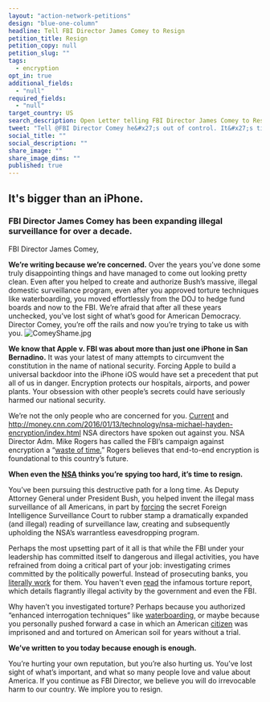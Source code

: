 ```yaml
---
layout: "action-network-petitions"
design: "blue-one-column"
headline: Tell FBI Director James Comey to Resign
petition_title: Resign
petition_copy: null
petition_slug: ""
tags: 
  - encryption
opt_in: true
additional_fields: 
  - "null"
required_fields: 
  - "null"
target_country: US
search_description: Open Letter telling FBI Director James Comey to Resign
tweet: "Tell @FBI Director Comey he&#x27;s out of control. It&#x27;s time to resign!"
social_title: ""
social_description: ""
share_image: ""
share_image_dims: ""
published: true
---
```



## It's bigger than an iPhone. 
### FBI Director James Comey has been expanding illegal surveillance for over a decade.

FBI Director James Comey,

**We’re writing because we’re concerned.** Over the years you’ve done some truly disappointing things and have managed to come out looking pretty clean. Even after you helped to create and authorize Bush’s massive, illegal domestic surveillance program, even after you approved torture techniques like waterboarding, you moved effortlessly from the DOJ to hedge fund boards and now to the FBI. 
We’re afraid that after all these years unchecked, you’ve lost sight of what’s good for American Democracy. Director Comey, you’re off the rails and now you’re trying to take us with you.
![ComeyShame.jpg]({{site.baseurl}}/img/action-network/ComeyShame.jpg)

**We know that Apple v. FBI was about more than just one iPhone in San Bernadino.** It was your latest of many attempts to circumvent the constitution in the name of national security. Forcing Apple to build a universal backdoor into the iPhone iOS would have set a precedent that put all of us in danger. Encryption protects our hospitals, airports, and power plants. Your obsession with other people’s secrets could have seriously harmed our national security.

We’re not the only people who are concerned for you. [Current](https://theintercept.com/2016/01/21/nsa-chief-stakes-out-pro-encryption-position-in-contrast-to-fbi/) and http://money.cnn.com/2016/01/13/technology/nsa-michael-hayden-encryption/index.html NSA directors have spoken out against you. NSA Director Adm. Mike Rogers has called the FBI’s campaign against encryption a “[waste of time.](https://youtu.be/wnTGO6OFgCo?t=25m30s)” Rogers believes that end-to-end encryption is foundational to this country’s future.

**When even the [NSA](http://www.thensavideo.com/) thinks you’re spying too hard, it’s time to resign.**

You’ve been pursuing this destructive path for a long time. As Deputy Attorney General under President Bush, you helped invent the illegal mass surveillance of all Americans, in part by [forcing](http://www.salon.com/2014/08/14/george_w_bushs_false_heroes_the_real_story_of_a_secret_washington_sham/) the secret Foreign Intelligence Surveillance Court to rubber stamp a dramatically expanded (and illegal) reading of surveillance law, creating and subsequently upholding the NSA’s warrantless eavesdropping program.

Perhaps the most upsetting part of it all is that while the FBI under your leadership has committed itself to dangerous and illegal activities, you have refrained from doing a critical part of your job: investigating crimes committed by the politically powerful. Instead of prosecuting banks, you [literally work](http://blogs.wsj.com/corruption-currents/2013/01/30/hsbc-names-james-comey-to-the-board/) for them. You haven't even [read](https://www.emptywheel.net/2015/03/12/jim-comeys-learned-helplessness-about-the-torture-report/) the infamous torture report, which details flagrantly illegal activity by the government and even the FBI.

Why haven’t you investigated torture? Perhaps because you authorized “enhanced interrogation techniques” like [waterboarding](http://articles.latimes.com/2013/jul/16/opinion/la-ed-comey-confirmation-fbi-20130716), or maybe because you personally pushed forward a case in which an American [citizen](http://www.thenation.com/article/more-questions-james-comey/) was imprisoned and and tortured on American soil for years without a trial.

**We’ve written to you today because enough is enough.**

You’re hurting your own reputation, but you’re also hurting us. You’ve lost sight of what’s important, and what so many people love and value about America. If you continue as FBI Director, we believe you will do irrevocable harm to our country. We implore you to resign.
